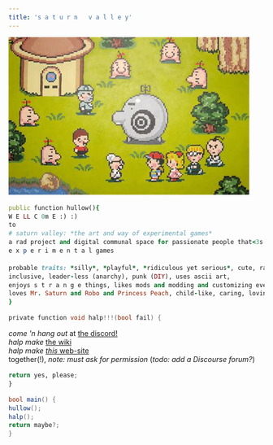 ```yaml
---
title: 's a t u r n   v a l l e y'
---
```


![](earthbound-mr-saturns.jpg?raw=true)

<script src="https://cdn.jsdelivr.net/combine/npm/tone@14.7.58,npm/@magenta/music@1.23.1/es6/core.js,npm/focus-visible@5,npm/html-midi-player@1.4.0">
</script>

<midi-player src="https://magenta.github.io/magenta-js/music/demos/melody.mid">
</midi-player>

```ruby
public function hullow(){
W E LL C 0m E :) :)  
to
# saturn valley: *the art and way of experimental games*
a rad project and digital communal space for passionate people that<3s
e x p e r i m e n t a l games

probable traits: *silly*, *playful*, *ridiculous yet serious*, cute, rad,
inclusive, leader-less (anarchy), punk (DIY), uses ascii art,
enjoys s t r a n g e things, likes mods and modding and customizing everything(!),
loves Mr. Saturn and Robo and Princess Peach, child-like, caring, loving
}
```

```c
private function void halp!!!(bool fail) {
```
*come 'n hang out* at [the discord!](https://discord.gg/BsUq9n3)  
*halp make* [the wiki](https://github.com/Rahil627/experimental-game-anarchy/wiki)  
*halp make* [*this* web-site](https://github.com/Rahil627/experimental-game-anarchy/)  
together(!), *note: must ask for permission*
(*todo: add a Discourse forum?*)
```python
return yes, please;
}
```

```csharp
bool main() {
hullow();
halp();
return maybe?;
}
